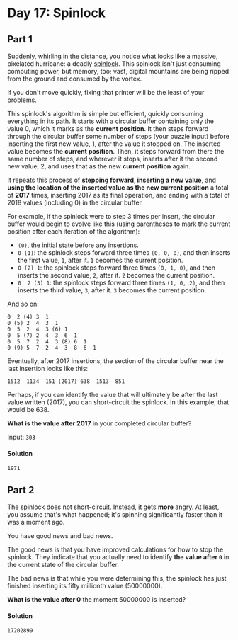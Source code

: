Day 17: Spinlock
=====

## Part 1
Suddenly, whirling in the distance, you notice what looks like a massive, pixelated hurricane: a deadly [spinlock](https://en.wikipedia.org/wiki/Spinlock). This spinlock isn't just consuming computing power, but memory, too; vast, digital mountains are being ripped from the ground and consumed by the vortex.

If you don't move quickly, fixing that printer will be the least of your problems.

This spinlock's algorithm is simple but efficient, quickly consuming everything in its path. It starts with a circular buffer containing only the value 0, which it marks as the **current position**. It then steps forward through the circular buffer some number of steps (your puzzle input) before inserting the first new value, 1, after the value it stopped on. The inserted value becomes the **current position**. Then, it steps forward from there the same number of steps, and wherever it stops, inserts after it the second new value, 2, and uses that as the new **current position** again.

It repeats this process of **stepping forward, inserting a new value**, and **using the location of the inserted value as the new current position** a total of **2017** times, inserting 2017 as its final operation, and ending with a total of 2018 values (including 0) in the circular buffer.

For example, if the spinlock were to step 3 times per insert, the circular buffer would begin to evolve like this (using parentheses to mark the current position after each iteration of the algorithm):

- `(0)`, the initial state before any insertions.
- `0 (1)`: the spinlock steps forward three times `(0, 0, 0)`, and then inserts the first value, `1`, after it. `1` becomes the current position.
- `0 (2) 1`: the spinlock steps forward three times `(0, 1, 0)`, and then inserts the second value, `2`, after it. `2` becomes the current position.
- `0  2 (3) 1`: the spinlock steps forward three times `(1, 0, 2)`, and then inserts the third value, `3`, after it. `3` becomes the current position.

And so on:

```
0  2 (4) 3  1
0 (5) 2  4  3  1
0  5  2  4  3 (6) 1
0  5 (7) 2  4  3  6  1
0  5  7  2  4  3 (8) 6  1
0 (9) 5  7  2  4  3  8  6  1
```

Eventually, after 2017 insertions, the section of the circular buffer near the last insertion looks like this:

`1512  1134  151 (2017) 638  1513  851`

Perhaps, if you can identify the value that will ultimately be after the last value written (2017), you can short-circuit the spinlock. In this example, that would be 638.

**What is the value after 2017** in your completed circular buffer?

Input: `303`

#### Solution
`1971`

## Part 2
The spinlock does not short-circuit. Instead, it gets **more** angry. At least, you assume that's what happened; it's spinning significantly faster than it was a moment ago.

You have good news and bad news.

The good news is that you have improved calculations for how to stop the spinlock. They indicate that you actually need to identify **the value after `0`** in the current state of the circular buffer.

The bad news is that while you were determining this, the spinlock has just finished inserting its fifty millionth value (50000000).

**What is the value after 0** the moment 50000000 is inserted?

#### Solution
`17202899`
